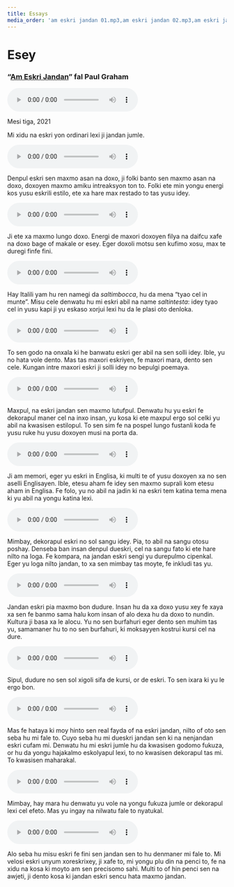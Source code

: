 ```yaml
---
title: Essays
media_order: 'am eskri jandan 01.mp3,am eskri jandan 02.mp3,am eskri jandan 03.mp3,am eskri jandan 04.mp3,am eskri jandan 05.mp3,am eskri jandan 06.mp3,am eskri jandan 07.mp3,am eskri jandan 08.mp3,am eskri jandan 09.mp3,am eskri jandan 10.mp3,am eskri jandan 13.mp3,am eskri jandan 11.mp3,am eskri jandan 12.mp3'
---
```


# Esey

### “[Am Eskri Jandan](http://www.paulgraham.com/simply.html)” fal Paul Graham

<audio controls>
 <source src="/esey/am eskri jandan 01.mp3" type="audio/mp3" />
 <p>Your user agent does not support the HTML5 Audio element.</p>
</audio>

Mesi tiga, 2021

Mi xidu na eskri yon ordinari lexi ji jandan jumle.

<audio controls>
 <source src="/esey/am eskri jandan 02.mp3" type="audio/mp3" />
 <p>Your user agent does not support the HTML5 Audio element.</p>
</audio>

Denpul eskri sen maxmo asan na doxo, ji folki banto sen maxmo asan na doxo, doxoyen maxmo amiku intreaksyon ton to. Folki ete min yongu energi kos yusu eskrili estilo, ete xa hare max restado to tas yusu idey.

<audio controls>
 <source src="/esey/am eskri jandan 03.mp3" type="audio/mp3" />
 <p>Your user agent does not support the HTML5 Audio element.</p>
</audio>

Ji ete xa maxmo lungo doxo. Energi de maxori doxoyen filya na daifcu xafe na doxo bage of makale or esey. Eger doxoli motsu sen kufimo xosu, max te duregi finfe fini.

<audio controls>
 <source src="/esey/am eskri jandan 04.mp3" type="audio/mp3" />
 <p>Your user agent does not support the HTML5 Audio element.</p>
</audio>

Hay Italili yam hu ren namegi da _saltimbocca_, hu da mena “tyao cel in munte”. Misu cele denwatu hu mi eskri abil na name _saltintesta_: idey tyao cel in yusu kapi ji yu eskaso xorjui lexi hu da le plasi oto denloka.

<audio controls>
 <source src="/esey/am eskri jandan 05.mp3" type="audio/mp3" />
 <p>Your user agent does not support the HTML5 Audio element.</p>
</audio>

To sen godo na onxala ki he banwatu eskri ger abil na sen solli idey. Ible, yu no hata vole dento. Mas tas maxori eskriyen, fe maxori mara, dento sen cele. Kungan intre maxori eskri ji solli idey no bepulgi poemaya.

<audio controls>
 <source src="/esey/am eskri jandan 06.mp3" type="audio/mp3" />
 <p>Your user agent does not support the HTML5 Audio element.</p>
</audio>

Maxpul, na eskri jandan sen maxmo lutufpul. Denwatu hu yu eskri fe dekorapul maner cel na inxo insan, yu kosa ki ete maxpul ergo sol celki yu abil na kwasisen estilopul. To sen sim fe na pospel lungo fustanli koda fe yusu ruke hu yusu doxoyen musi na porta da.

<audio controls>
 <source src="/esey/am eskri jandan 07.mp3" type="audio/mp3" />
 <p>Your user agent does not support the HTML5 Audio element.</p>
</audio>

Ji am memori, eger yu eskri in Englisa, ki multi te of yusu doxoyen xa no sen aselli Englisayen. Ible, etesu aham fe idey sen maxmo suprali kom etesu aham in Englisa. Fe folo, yu no abil na jadin ki na eskri tem katina tema mena ki yu abil na yongu katina lexi.

<audio controls>
 <source src="/esey/am eskri jandan 08.mp3" type="audio/mp3" />
 <p>Your user agent does not support the HTML5 Audio element.</p>
</audio>

Mimbay, dekorapul eskri no sol sangu idey. Pia, to abil na sangu otosu poshay. Denseba ban insan denpul dueskri, cel na sangu fato ki ete hare nilto na loga. Fe kompara, na jandan eskri sengi yu durepulmo cipenkal. Eger yu loga nilto jandan, to xa sen mimbay tas moyte, fe inkludi tas yu.

<audio controls>
 <source src="/esey/am eskri jandan 09.mp3" type="audio/mp3" />
 <p>Your user agent does not support the HTML5 Audio element.</p>
</audio>

Jandan eskri pia maxmo bon dudure. Insan hu da xa doxo yusu xey fe xaya xa sen fe banmo sama halu kom insan of alo dexa hu da doxo to nundin. Kultura ji basa xa le alocu. Yu no sen burfahuri eger dento sen muhim tas yu, samamaner hu to no sen burfahuri, ki moksayyen kostrui kursi cel na dure.

<audio controls>
 <source src="/esey/am eskri jandan 10.mp3" type="audio/mp3" />
 <p>Your user agent does not support the HTML5 Audio element.</p>
</audio>

Sipul, dudure no sen sol xigoli sifa de kursi, or de eskri. To sen ixara ki yu le ergo bon.

<audio controls>
 <source src="/esey/am eskri jandan 11.mp3" type="audio/mp3" />
 <p>Your user agent does not support the HTML5 Audio element.</p>
</audio>

Mas fe hataya ki moy hinto sen real fayda of na eskri jandan, nilto of oto sen seba hu mi fale to. Cuyo seba hu mi dueskri jandan sen ki na nenjandan eskri cufam mi. Denwatu hu mi eskri jumle hu da kwasisen godomo fukuza, or hu da yongu hajakalmo eskolyapul lexi, to no kwasisen dekorapul tas mi. To kwasisen maharakal.

<audio controls>
 <source src="/esey/am eskri jandan 12.mp3" type="audio/mp3" />
 <p>Your user agent does not support the HTML5 Audio element.</p>
</audio>

Mimbay, hay mara hu denwatu yu vole na yongu fukuza jumle or dekorapul lexi cel efeto. Mas yu ingay na nilwatu fale to nyatukal.

<audio controls>
 <source src="/esey/am eskri jandan 13.mp3" type="audio/mp3" />
 <p>Your user agent does not support the HTML5 Audio element.</p>
</audio>

Alo seba hu misu eskri fe fini sen jandan sen to hu denmaner mi fale to. Mi velosi eskri unyum xoreskrixey, ji xafe to, mi yongu plu din na penci to, fe na xidu na kosa ki moyto am sen precisomo sahi. Multi to of hin penci sen na awjeti, ji dento kosa ki jandan eskri sencu hata maxmo jandan.